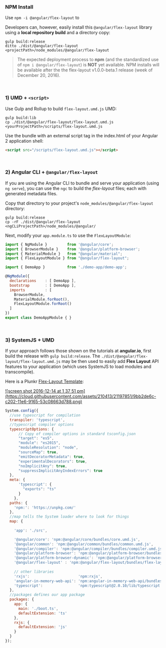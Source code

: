 ### NPM Install

Use `npm -i @angular/flex-layout` to 

Developers can, however, easily install this `@angular/flex-layout` library using a **local repository build** 
and a directory copy:

```console
gulp build:release
ditto ./dist/@angular/flex-layout <projectPath>/node_modules/@angular/flex-layout
```

> The expected deployment process to **npm** (and the standardized use 
of `npm i @angular/flex-layout`) is **NOT** yet available. NPM installs will be available 
after the the flex-layout v1.0.0-beta.1 release (week of December 20, 2016).

<br/>

### 1) UMD + `<script>`

Use Gulp and Rollup to build `flex-layout.umd.js` UMD:

```console
gulp build:lib
cp ./dist/@angular/flex-layout/flex-layout.umd.js  <yourProjectPath>/scripts/flex-layout.umd.js
```

Use the bundle with an external script tag in the index.html of your Angular 2 application shell:

```html
<script src="/scripts/flex-layout.umd.js"></script>

```

<br/>

### 2) Angular CLI + `@angular/flex-layout`

If you are using the Angular CLI to bundle and serve your application (using `ng serve`), 
you can use the `ngc` to build the *flex-layout* files; each with  generated metadata files. 

Copy that directory to your project's `node_modules/@angular/flex-layout` directory:

```terminal
gulp build:release
cp -rF ./dist/@angular/flex-layout <ngCLiProjectPath>/node_modules/@angular/
```

Next, modify your `app.module.ts` to use the `FlexLayoutModule`:

```js
import { NgModule }         from '@angular/core';
import { BrowserModule }    from '@angular/platform-browser';
import { MaterialModule }   from "@angular/material";
import { FlexLayoutModule } from "@angular/flex-layout";

import { DemoApp }          from './demo-app/demo-app';

@NgModule({
  declarations    : [ DemoApp ],
  bootstrap       : [ DemoApp ],
  imports         : [
    BrowserModule,
    MaterialModule.forRoot(),
    FlexLayoutModule.forRoot()
  ]
})
export class DemoAppModule { }
```

<br/>

### 3) SystemJS + UMD

If your approach follows those shown on the tutorials at **angular.io**, first build the 
release with `gulp build:release`. The `./dist/@angular/flex-layout/flex-layout.umd.js` may be 
then used to easily add **Flex Layout** API features to your application 
(which uses SystemJS to load modules and transcompile).

Here is a Plunkr [Flex-Layout Template](https://plnkr.co/edit/h8hzyoEyqdCXmTBA7DfK?p=preview):

<a href="https://plnkr.co/edit/h8hzyoEyqdCXmTBA7DfK?p=preview" target="_blank">
![screen shot 2016-12-14 at 1 37 51 pm](https://cloud.githubusercontent.com/assets/210413/21197851/9bb2de6c-c202-11e6-9165-53c08663d788.png)
</a>

```js
System.config({
  //use typescript for compilation
  transpiler: 'typescript',
  //typescript compiler options
  typescriptOptions: {
      // Copy of compiler options in standard tsconfig.json
      "target": "es5",
      "module": "es2015",
      "moduleResolution": "node",
      "sourceMap": true,
      "emitDecoratorMetadata": true,
      "experimentalDecorators": true,
      "noImplicitAny": true,
      "suppressImplicitAnyIndexErrors": true
  },
  meta: {
      'typescript': {
        "exports": "ts"
      }
    },  
  paths: {
    'npm:': 'https://unpkg.com/'
  },
  //map tells the System loader where to look for things
  map: {
    
    'app': './src',

    '@angular/core': 'npm:@angular/core/bundles/core.umd.js',
    '@angular/common': 'npm:@angular/common/bundles/common.umd.js',
    '@angular/compiler': 'npm:@angular/compiler/bundles/compiler.umd.js',
    '@angular/platform-browser': 'npm:@angular/platform-browser/bundles/platform-browser.umd.js',
    '@angular/platform-browser-dynamic': 'npm:@angular/platform-browser-dynamic/bundles/platform-browser-dynamic.umd.js',
    '@angular/flex-layout' : 'npm:@angular/flex-layout/bundles/flex-layout.umd.js',
    
    // other libraries
    'rxjs':                      'npm:rxjs',
    'angular-in-memory-web-api': 'npm:angular-in-memory-web-api/bundles/in-memory-web-api.umd.js',
    'typescript':                'npm:typescript@2.0.10/lib/typescript.js',    
  },
  //packages defines our app package
  packages: {
    app: {
      main: './boot.ts',
      defaultExtension: 'ts'
    },
    rxjs: {
      defaultExtension: 'js'
    }
  }
});
```


